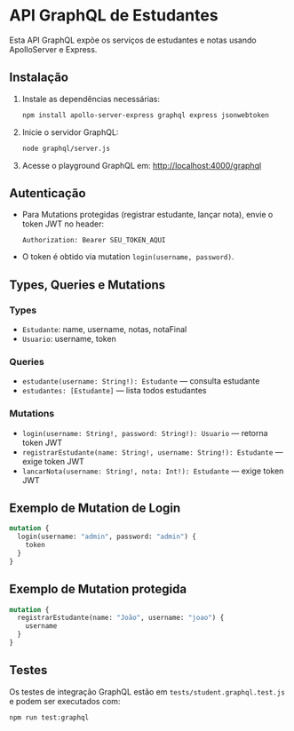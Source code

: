 # API GraphQL de Estudantes

Esta API GraphQL expõe os serviços de estudantes e notas usando ApolloServer e Express.

## Instalação

1. Instale as dependências necessárias:
   ```bash
   npm install apollo-server-express graphql express jsonwebtoken
   ```

2. Inicie o servidor GraphQL:
   ```bash
   node graphql/server.js
   ```

3. Acesse o playground GraphQL em:
   [http://localhost:4000/graphql](http://localhost:4000/graphql)

## Autenticação
- Para Mutations protegidas (registrar estudante, lançar nota), envie o token JWT no header:
  ```
  Authorization: Bearer SEU_TOKEN_AQUI
  ```
- O token é obtido via mutation `login(username, password)`.

## Types, Queries e Mutations

### Types
- `Estudante`: name, username, notas, notaFinal
- `Usuario`: username, token

### Queries
- `estudante(username: String!): Estudante` — consulta estudante
- `estudantes: [Estudante]` — lista todos estudantes

### Mutations
- `login(username: String!, password: String!): Usuario` — retorna token JWT
- `registrarEstudante(name: String!, username: String!): Estudante` — exige token JWT
- `lancarNota(username: String!, nota: Int!): Estudante` — exige token JWT

## Exemplo de Mutation de Login
```graphql
mutation {
  login(username: "admin", password: "admin") {
    token
  }
}
```

## Exemplo de Mutation protegida
```graphql
mutation {
  registrarEstudante(name: "João", username: "joao") {
    username
  }
}
```

## Testes
Os testes de integração GraphQL estão em `tests/student.graphql.test.js` e podem ser executados com:
```bash
npm run test:graphql
```

